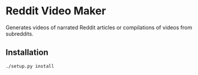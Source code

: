 # Reddit Video Maker

Generates videos of narrated Reddit articles or compilations of videos from subreddits.

## Installation

```
./setup.py install
```
